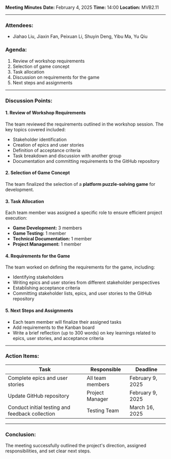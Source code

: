 **Meeting Minutes**
 **Date:** February 4, 2025
 **Time:** 14:00
 **Location:** MVB2.11

------

### **Attendees:**

- Jiahao Liu, Jiaxin Fan, Peixuan Li, Shuyin Deng, Yibu Ma, Yu Qiu

### **Agenda:**

1. Review of workshop requirements
2. Selection of game concept
3. Task allocation
4. Discussion on requirements for the game
5. Next steps and assignments

------

### **Discussion Points:**

#### **1. Review of Workshop Requirements**

The team reviewed the requirements outlined in the workshop session. The key topics covered included:

- Stakeholder identification
- Creation of epics and user stories
- Definition of acceptance criteria
- Task breakdown and discussion with another group
- Documentation and committing requirements to the GitHub repository

#### **2. Selection of Game Concept**

The team finalized the selection of a **platform puzzle-solving game** for development. 

#### **3. Task Allocation**

Each team member was assigned a specific role to ensure efficient project execution:

- **Game Development:** 3 members
- **Game Testing:** 1 member
- **Technical Documentation:** 1 member
- **Project Management:** 1 member

#### **4. Requirements for the Game**

The team worked on defining the requirements for the game, including:

- Identifying stakeholders
- Writing epics and user stories from different stakeholder perspectives
- Establishing acceptance criteria
- Committing stakeholder lists, epics, and user stories to the GitHub repository

#### **5. Next Steps and Assignments**

- Each team member will finalize their assigned tasks
- Add requirements to the Kanban board
- Write a brief reflection (up to 300 words) on key learnings related to epics, user stories, and acceptance criteria

------

### **Action Items:**

| Task                                            | Responsible      | Deadline         |
| ----------------------------------------------- | ---------------- | ---------------- |
| Complete epics and user stories                 | All team members | February 9, 2025 |
| Update GitHub repository                        | Project Manager  | February 9, 2025 |
| Conduct initial testing and feedback collection | Testing Team     | March 16, 2025   |

------

### **Conclusion:**

The meeting successfully outlined the project's direction, assigned responsibilities, and set clear next steps. 